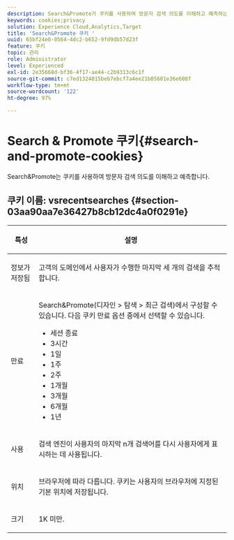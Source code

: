 ```yaml
---
description: Search&Promote가 쿠키를 사용하여 방문자 검색 의도를 이해하고 예측하는 방법을 알아봅니다.
keywords: cookies;privacy
solution: Experience Cloud,Analytics,Target
title: 'Search&Promote 쿠키 '
uuid: 65bf24e0-0564-4dc2-b652-9fd9db57d23f
feature: 쿠키
topic: 관리
role: Administrator
level: Experienced
exl-id: 2e35668d-bf36-4f17-ae44-c2b9313c6c1f
source-git-commit: c7ed1324015beb7ebcf7a4ee21b05601e36e608f
workflow-type: tm+mt
source-wordcount: '122'
ht-degree: 97%

---
```


# Search &amp; Promote 쿠키{#search-and-promote-cookies}

Search&amp;Promote는 쿠키를 사용하여 방문자 검색 의도를 이해하고 예측합니다.

## 쿠키 이름: vsrecentsearches {#section-03aa90aa7e36427b8cb12dc4a0f0291e}

<table id="table_34AA90F2FFB84500A77D8F4C5008D453"> 
 <thead> 
  <tr> 
   <th colname="col1" class="entry"> <p>특성 </p> </th> 
   <th colname="col2" class="entry"> <p>설명 </p> </th> 
  </tr> 
 </thead>
 <tbody> 
  <tr> 
   <td colname="col1"> <p>정보가 저장됨 </p> </td> 
   <td colname="col2"> <p> 고객의 도메인에서 사용자가 수행한 마지막 세 개의 검색을 추적합니다. </p> </td> 
  </tr> 
  <tr> 
   <td colname="col1"> <p> 만료 </p> </td> 
   <td colname="col2"> <p>Search&amp;Promote(<span class="uicontrol">디자인</span> &gt; <span class="uicontrol">탐색</span> &gt; <span class="uicontrol">최근 검색</span>)에서 구성할 수 있습니다. 다음 쿠키 만료 옵션 중에서 선택할 수 있습니다. </p> <p> 
     <ul id="ul_28F564A6337D497699D5247F755981B8"> 
      <li id="li_6478BB5AF82341F787F92D03E277DBBB">세션 종료 </li> 
      <li id="li_AF88B165365D4A63A82CB6ADD4542D66"> 3시간 </li> 
      <li id="li_339475FBAB2248348B54073A2386819D">1일 </li> 
      <li id="li_F30E6EF7A7FF467DB995D86AD0DF623B">1주 </li> 
      <li id="li_77E18CF7EF8E4B24BAC5440D2B87844B">2주 </li> 
      <li id="li_E8A5FF4C97F64BB087422B16AD1F61DB">1개월 </li> 
      <li id="li_C170092F7E5649FE876925B58E6C8580">3개월 </li> 
      <li id="li_08BD465A900A48BDA1283263047A33FD">6개월 </li> 
      <li id="li_85FEDE0283F7426B9AF49C72B5089257">1년 </li> 
     </ul> </p> </td> 
  </tr> 
  <tr> 
   <td colname="col1"> <p> 사용 </p> </td> 
   <td colname="col2"> <p>검색 엔진이 사용자의 마지막 n개 검색어를 다시 사용자에게 표시하는 데 사용됩니다. </p> </td> 
  </tr> 
  <tr> 
   <td colname="col1"> <p> 위치 </p> </td> 
   <td colname="col2"> <p>브라우저에 따라 다릅니다. 쿠키는 사용자의 브라우저에 지정된 기본 위치에 저장됩니다. </p> </td> 
  </tr> 
  <tr> 
   <td colname="col1"> <p> 크기 </p> </td> 
   <td colname="col2"> <p>1K 미만. </p> </td> 
  </tr> 
 </tbody> 
</table>

